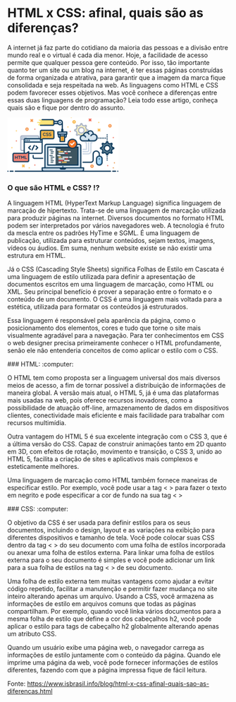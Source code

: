 # HTML x CSS: afinal, quais são as diferenças?


 A internet já faz parte do cotidiano da maioria das pessoas e a divisão entre mundo real e o virtual é cada dia menor. Hoje, a facilidade de acesso permite que qualquer pessoa gere conteúdo. Por isso, tão importante quanto ter um site ou um blog na internet, é ter essas páginas construídas de forma organizada e atrativa, para garantir que a imagem da marca fique consolidada e seja respeitada na web. As linguagens como HTML e CSS podem favorecer esses objetivos. Mas você conhece a diferenças entre essas duas linguagens de programação? Leia todo esse artigo, conheça quais são e fique por dentro do assunto.

<img src= "https://github.com/thaissacarrafa/exercicio-git-e-github/blob/master/img/desenhohtml.png" width="50%">


### O que são HTML e CSS? :interrobang:

A linguagem HTML (HyperText Markup Language) significa linguagem de marcação de hipertexto. Trata-se de uma linguagem de marcação utilizada para produzir páginas na internet. Diversos documentos no formato HTML podem ser interpretados por vários navegadores web. A tecnologia é fruto da mescla entre os padrões HyTime e SGML. É uma linguagem de publicação, utilizada para estruturar conteúdos, sejam textos, imagens, vídeos ou áudios. Em suma, nenhum website existe se não existir uma estrutura em HTML.

Já o CSS (Cascading Style Sheets) significa Folhas de Estilo em Cascata é uma linguagem de estilo utilizada para definir a apresentação de documentos escritos em uma linguagem de marcação, como HTML ou XML. Seu principal benefício é prover a separação entre o formato e o conteúdo de um documento. O CSS é uma linguagem mais voltada para a estética, utilizada para formatar os conteúdos já estruturados.

Essa linguagem é responsável pela aparência da página, como o posicionamento dos elementos, cores e tudo que torne o site mais visualmente agradável para a navegação. Para ter conhecimentos em CSS o web designer precisa primeiramente conhecer o HTML profundamente, senão ele não entenderia conceitos de como aplicar o estilo com o CSS.

<p>
### HTML: :computer:


O HTML tem como proposta ser a linguagem universal dos mais diversos meios de acesso, a fim de tornar possível a distribuição de informações de maneira global. A versão mais atual, o HTML 5, já é uma das plataformas mais usadas na web, pois oferece recursos inovadores, como a possibilidade de atuação off-line, armazenamento de dados em dispositivos clientes, conectividade mais eficiente e mais facilidade para trabalhar com recursos multimídia.

Outra vantagem do HTML 5 é sua excelente integração com o CSS 3, que é a última versão do CSS. Capaz de construir animações tanto em 2D quanto em 3D, com efeitos de rotação, movimento e transição, o CSS 3, unido ao HTML 5, facilita a criação de sites e aplicativos mais complexos e esteticamente melhores.

Uma linguagem de marcação como HTML também fornece maneiras de especificar estilo. Por exemplo, você pode usar a tag < > para fazer o texto em negrito e pode especificar a cor de fundo na sua tag < >

<p>
### CSS: :computer:


O objetivo da CSS é ser usada para definir estilos para os seus documentos, incluindo o design, layout e as variações na exibição para diferentes dispositivos e tamanho de tela. Você pode colocar suas CSS dentro da tag < > do seu documento com uma folha de estilos incorporada ou anexar uma folha de estilos externa. Para linkar uma folha de estilos externa para o seu documento é simples e você pode adicionar um link para a sua folha de estilos na tag < > de seu documento.

Uma folha de estilo externa tem muitas vantagens como ajudar a evitar código repetido, facilitar a manutenção e permitir fazer mudança no site inteiro alterando apenas um arquivo.
Usando a CSS, você armazena as informações de estilo em arquivos comuns que todas as páginas compartilham. Por exemplo, quando você linka vários documentos para a mesma folha de estilo que define a cor dos cabeçalhos h2, você pode aplicar o estilo para tags de cabeçalho h2 globalmente alterando apenas um atributo CSS.

Quando um usuário exibe uma página web, o navegador carrega as informações de estilo juntamente com o conteúdo da página. Quando ele imprime uma página da web, você pode fornecer informações de estilos diferentes, fazendo com que a página impressa fique de fácil leitura.


Fonte: https://www.isbrasil.info/blog/html-x-css-afinal-quais-sao-as-diferencas.html

